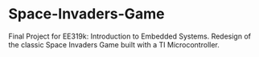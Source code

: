# Space-Invaders-Game
Final Project for EE319k: Introduction to Embedded Systems. Redesign of the classic Space Invaders Game built with a TI Microcontroller. 

